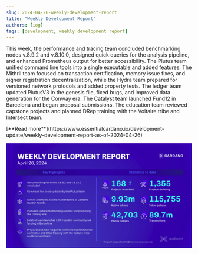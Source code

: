 ```yaml
---
slug: 2024-04-26-weekly-development-report
title: "Weekly Development Report"
authors: [iog]
tags: [development, weekly development report]
---
```


This week, the performance and tracing team concluded benchmarking nodes v.8.9.2 and v.8.10.0, designed quick queries for the analysis pipeline, and enhanced Prometheus output for better accessibility. The Plutus team unified command line tools into a single executable and added features. The Mithril team focused on transaction certification, memory issue fixes, and signer registration decentralization, while the Hydra team prepared for versioned network protocols and added property tests. The ledger team updated PlutusV3 in the genesis file, fixed bugs, and improved data generation for the Conway era. The Catalyst team launched Fund12 in Barcelona and began proposal submissions. The education team reviewed capstone projects and planned DRep training with the Voltaire tribe and Intersect team.

<div style={{ textAlign: 'right' }}>
 [**Read more**](https://www.essentialcardano.io/development-update/weekly-development-report-as-of-2024-04-26) 
</div>

 ![weekly development report](./banner.webp)

